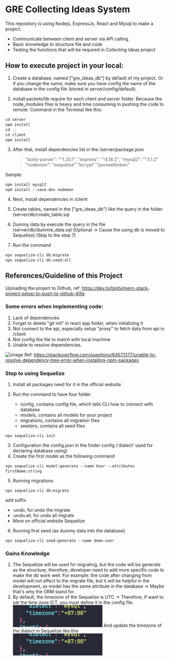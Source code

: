 # GRE Collecting Ideas System

This repository is using Nodejs, ExpressJs, React and Mysql to make a project:

- Communicate between client and server via API calling.
- Basic knowledge to structure file and code
- Testing the functions that will be required in Collecting Ideas project

## How to execute project in your local:

1. Create a database, named ["gre_ideas_db"] by default of my project. Or if you change the name, make sure you have config the name of the database in the config file (stored in server/config/default).

2. install packets/lib require for each client and server folder. Because the node_modules files is heavy and time consuming in pushing the code to remote.
   Command in the Terminal like this:

```
cd server
npm install
cd ..
cd client
npm install
```

3. After that, install dependencies list in the /server/package.json
   > "body-parser": "^1.20.1",
   > "express": "^4.18.2",
   > "mysql2": "^3.1.2"
   > "nodemon":
   > "sequelize"
   > "bcrypt"
   > "jsonwebtoken"

Sample:

```
npm install mysql2
npm install --save-dev nodemon
```

4. Next, install dependencies in /client

   >

5. Create tables, named in the ["gre_ideas_db"] like the query in the folder /server/db/create_table.sql

6. Dummy data by execute the query in the file /server/db/dummie_data.sql (Optional -> Cause the using db is moved to Sequelize) (Skip to the step 7)
7. Run the command

```
npx sequelize-cli db:migrate
npx sequelize-cli db:seed:all
```

## References/Guideline of this Project

Uploading the project to Github, ref: https://dev.to/birdy/mern-stack-project-setup-to-push-to-github-4l5e

### Some errors when implementing code:

1. Lack of dependencies
2. Forget to delete "git init" in react app folder, when initializing it
3. Not connect to the api, especially setup "proxy" to fetch data from api in /client
4. Not config the file to match with local machine
5. Unable to resolve dependencies.

![image](https://user-images.githubusercontent.com/81273649/218241034-3344fd29-bea1-4e02-aae1-2fdf069b86f4.png)
Ref: https://stackoverflow.com/questions/64573177/unable-to-resolve-dependency-tree-error-when-installing-npm-packages

### Step to using Sequelize

1. Install all packages need for it in the official website
2. Run the command to have four folder

   - config, contains config file, which tells CLI how to connect with database
   - models, contains all models for your project
   - migrations, contains all migration files
   - seeders, contains all seed files

```
npx sequelize-cli init
```

3. Configuration the config.json in the folder config ('dialect' used for declaring database using)
4. Create the first model as the following command

```
npx sequelize-cli model:generate --name User --attributes firstName:string
```

5. Running migrations

```
npx sequelize-cli db:migrate
```

add suffix

- :undo, for undo the migrate
- :undo:all, for undo all migrate
- More on official website Sequelize

6. Running first seed (as dummy data into the database)

```
npx sequelize-cli seed:generate --name demo-user
```

### Gains Knowledge

1. The Sequelize will be used for migrating, but the code will be generate as the structure; therefore, developer need to add more specific code to make the db work well. For example: the code after changing from model will not affect to the migrate file, but it will be helpful in the development, as model has the same attribute in the database -> Maybe that's why the ORM stand for.
2. By default, the timezone of the Sequelize is UTC -> Therefore, if want to set the time zone ICT, you must define it in the config file.
   ![Example Image](./docs/images/timezone.png)
   And update the timezone of the dialect in Sequelize like this
   ![Example Image](./docs/images/timezone.png)
